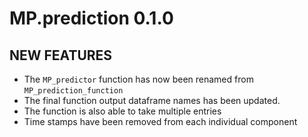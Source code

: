 # MP.prediction 0.1.0

## NEW FEATURES

* The `MP_predictor` function has now been renamed from `MP_prediction_function`
* The final function output dataframe names has been updated.
* The function is also able to take multiple entries
* Time stamps have been removed from each individual component



